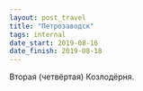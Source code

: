 ```yaml
---
layout: post_travel
title: "Петрозаводск"
tags: internal
date_start: 2019-08-16
date_finish: 2019-08-18
---
```


Вторая (четвёртая) Козлодёрня.
